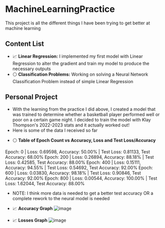 # MachineLearningPractice

This project is all the different things I have been trying to get better at machine learning

## Content List

* 📈 **Linear Regression:** I implemented my first model with Linear Regression to alter the gradient and train my model to produce the necessary outputs
* ⚪ **Classification Problems:** Working on solving a Neural Network Classification Problem instead of simple Linear Regression

## Personal Project
- With the learning from the practice I did above, I created a model that was trained to determine whether a basketball player performed well or poor on a certain game night. I decided to train the model with Klay Thompson's 2022-2023 stats and it actually worked out!
- Here is some of the data I received so far

* ⚪ **Table of Epoch Count vs Accuracy, Loss and Test Loss/Accuracy**

Epoch: 0 | Loss: 0.69598, Accuracy: 50.00% | Test Loss: 0.81133, Test Accuracy: 68.00%
Epoch: 200 | Loss: 0.26894, Accuracy: 88.18% | Test Loss: 0.42585, Test Accuracy: 88.00%
Epoch: 400 | Loss: 0.15111, Accuracy: 94.55% | Test Loss: 0.54692, Test Accuracy: 92.00%
Epoch: 600 | Loss: 0.03830, Accuracy: 98.18% | Test Loss: 0.90846, Test Accuracy: 92.00%
Epoch: 800 | Loss: 0.00544, Accuracy: 100.00% | Test Loss: 1.62044, Test Accuracy: 88.00%

- NOTE: I think more data is needed to get a better test accuracy OR a complete rework to the neural model is needed

* 📈 **Accuracy Graph** 
![image](https://user-images.githubusercontent.com/69739606/225483842-2a89a1bd-ea61-4a9a-8c7b-6de398851de1.png)

* 📈 **Losses Graph** 
![image](https://user-images.githubusercontent.com/69739606/225483919-5afdcdd3-35a3-49d2-80a7-3b6460ff4869.png)

